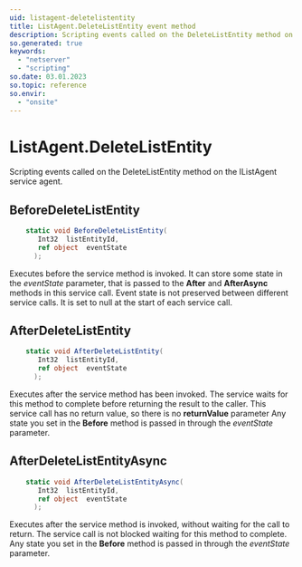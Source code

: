 ```yaml
---
uid: listagent-deletelistentity
title: ListAgent.DeleteListEntity event method
description: Scripting events called on the DeleteListEntity method on the ListAgent service agent.
so.generated: true
keywords:
  - "netserver"
  - "scripting"
so.date: 03.01.2023
so.topic: reference
so.envir:
  - "onsite"
---
```

# ListAgent.DeleteListEntity

Scripting events called on the <see cref='M:SuperOffice.CRM.Services.IListAgent.DeleteListEntity'>DeleteListEntity</see> method on the <see cref='IListAgent'>IListAgent</see>  service agent.

## BeforeDeleteListEntity
```cs
    static void BeforeDeleteListEntity(
       Int32  listEntityId,
       ref object  eventState
      );
```
Executes before the service method is invoked.
It can store some state in the *eventState* parameter, that is passed to the **After** and **AfterAsync** methods in this service call.
Event state is not preserved between different service calls. It is set to null at the start of each service call.
## AfterDeleteListEntity
```cs
    static void AfterDeleteListEntity(
       Int32  listEntityId,
       ref object  eventState
      );
```
Executes after the service method has been invoked. The service waits for this method to complete before returning the result to the caller.
This service call has no return value, so there is no **returnValue** parameter
Any state you set in the **Before** method is passed in through the *eventState* parameter.
## AfterDeleteListEntityAsync
```cs
    static void AfterDeleteListEntityAsync(
       Int32  listEntityId,
       ref object  eventState
      );
```
Executes after the service method is invoked, without waiting for the call to return.
The service call is not blocked waiting for this method to complete.
Any state you set in the **Before** method is passed in through the *eventState* parameter.

